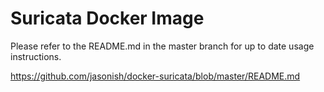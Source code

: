 # Suricata Docker Image

Please refer to the README.md in the master branch for up to date
usage instructions.

https://github.com/jasonish/docker-suricata/blob/master/README.md
